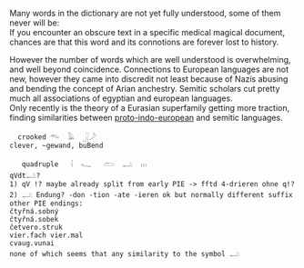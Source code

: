 Many words in the dictionary are not yet fully understood, some of them never will be:  
If you encounter an obscure text in a specific medical magical document, chances are that this word and its connotions are forever lost to history.  
  
However the number of words which are well understood is overwhelming, and well beyond coincidence. Connections to European languages are not new, however they came into discredit not least because of Nazis abusing and bending the concept of Arian anchestry. Semitic scholars cut pretty much all associations of egyptian and european languages.  
Only recently is the theory of a Eurasian superfamily getting more traction, finding similarities between [proto-indo-european](PIE) and semitic languages.  
```  
  crooked 𓆞  𓄿  𓃀𓌳  
clever, ~gewand, buBend  
  
   quadruple   𓇋  𓆑   𓂧  𓂢  𓏥   
qVdt𓂢?  
1) qV !? maybe already split from early PIE -> fftd 4-drieren ohne q!?   
2) 𓂢 Endung? -don -tion -ate -ieren ok but normally different suffix  
other PIE endings:   
čtyřná.sobný   
čtyřná.sobek   
četvero.struk  
vier.fach vier.mal   
cvaug.vunai  
none of which seems that any similarity to the symbol 𓂢  
```